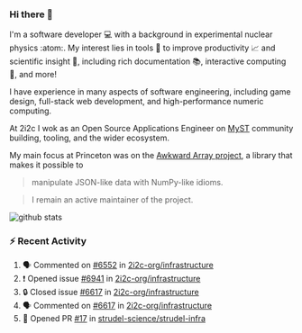 ### Hi there 👋 

I'm a software developer 💻 with a background in experimental nuclear physics :atom:. My interest lies in tools :wrench: to improve productivity :chart_with_upwards_trend: and scientific insight :telescope:, including rich documentation 📚, interactive computing 🧮, and more! 

I have experience in many aspects of software engineering, including game design, full-stack web development, and high-performance numeric computing. 

At 2i2c I wok as an Open Source Applications Engineer on [MyST](https://github.com/jupyter-book/mystmd) community building, tooling, and the wider ecosystem. 

My main focus at Princeton was on the [Awkward Array project](awkward-array.org/), a library that makes it possible to 
> manipulate JSON-like data with NumPy-like idioms.

> I remain an active maintainer of the project. 

![github stats](https://github-readme-stats.vercel.app/api?username=agoose77&show_icons=true&hide_rank=true&hide_title=true&bg_color=30,e76445,904e95&text_color=efe3ec&icon_color=efe3ec)
<!--
**agoose77/agoose77** is a ✨ _special_ ✨ repository because its `README.md` (this file) appears on your GitHub profile.

Here are some ideas to get you started:

- 🔭 I’m currently working on ...
- 🌱 I’m currently learning ...
- 👯 I’m looking to collaborate on ...
- 🤔 I’m looking for help with ...
- 💬 Ask me about ...
- 📫 How to reach me: ...
- 😄 Pronouns: ...
- ⚡ Fun fact: ...
-->

### :zap: Recent Activity

<!--START_SECTION:activity-->
1. 🗣 Commented on [#6552](https://github.com/2i2c-org/infrastructure/issues/6552#issuecomment-3406076002) in [2i2c-org/infrastructure](https://github.com/2i2c-org/infrastructure)
2. ❗ Opened issue [#6941](https://github.com/2i2c-org/infrastructure/issues/6941) in [2i2c-org/infrastructure](https://github.com/2i2c-org/infrastructure)
3. 🔒 Closed issue [#6617](https://github.com/2i2c-org/infrastructure/issues/6617) in [2i2c-org/infrastructure](https://github.com/2i2c-org/infrastructure)
4. 🗣 Commented on [#6617](https://github.com/2i2c-org/infrastructure/issues/6617#issuecomment-3405835215) in [2i2c-org/infrastructure](https://github.com/2i2c-org/infrastructure)
5. 💪 Opened PR [#17](undefined) in [strudel-science/strudel-infra](https://github.com/strudel-science/strudel-infra)
<!--END_SECTION:activity-->
